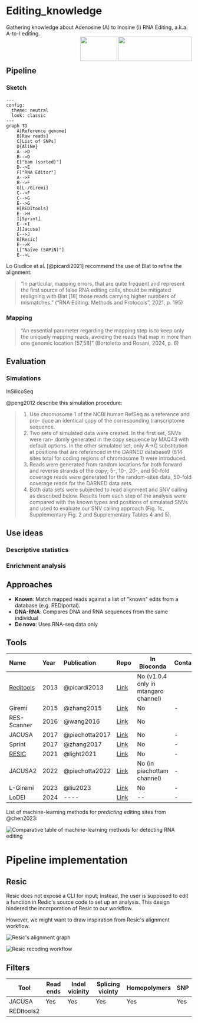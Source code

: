# Editing_knowledge

Gathering knowledge about Adenosine (A) to Inosine (i) RNA Editing, a.k.a. A-to-I editing.  
<img align="right" src="assets/IRD.png" width="200" height="66" /> <img align="right" src="assets/MIVEGEC.png" width="100" height="66" />
<br>
<br>
<br>

## Pipeline

### Sketch

```mermaid
---
config:
  theme: neutral
  look: classic
---
graph TD
    A[Reference genome]
    B[Raw reads]
    C[List of SNPs]
    D{AliNe}
    A-->D
    B-->D
    E["bam (sorted)"]
    D-->E
    F["RNA Editor"]
    A-->F
    B-->F
    G[L-/Giremi]
    C-->F
    C-->G
    E-->G
    H[REDItools]
    E-->H
    I[Sprint]
    E-->I
    J[Jacusa]
    E-->J
    K[Resic]
    E-->K
    L["Naïve (SAPiN)"]
    E-->L
```

Lo Giudice et al. [@picardi2021] recommend the use of Blat to refine the alignment:
> “In particular, mapping errors, that are quite frequent and represent the first source of false RNA editing calls, should be mitigated realigning with Blat [18] those reads carrying higher numbers of mismatches.”
> (“RNA Editing: Methods and Protocols”, 2021, p. 195)

### Mapping

> “An essential parameter regarding the mapping step is to keep only the uniquely mapping reads, avoiding the reads that map in more than one genomic location [57,58]” (Bortoletto and Rosani, 2024, p. 6)

## Evaluation

### Simulations

InSilicoSeq

@peng2012 describe this simulation procedure:

>1. Use chromosome 1 of the NCBI human RefSeq as a reference and pro-
duce an identical copy of the corresponding transcriptome sequence.
>2. Two sets of simulated data were created. In the first set, SNVs were ran-
domly generated in the copy sequence by MAQ43 with default options.
In the other simulated set, only A→G substitution at positions that are
referenced in the DARNED database9 (814 sites total for coding regions
of chromosome 1) were introduced.
>3. Reads were generated from random locations for both forward and
reverse strands of the copy; 5-, 10-, 20-, and 50-fold coverage reads
were generated for the random-sites data, 50-fold coverage reads for the
DARNED data sets.
>4. Both data sets were subjected to read alignment and SNV calling as
described below. Results from each step of the analysis were compared
with the known types and positions of simulated SNVs and used to
evaluate our SNV calling approach (Fig. 1c, Supplementary Fig. 2 and
Supplementary Tables 4 and 5).


## Use ideas

### Descriptive statistics

### Enrichment analysis

## Approaches

- **Known**: Match mapped reads against a list of "known" edits from a database (e.g. REDIportal).
- **DNA-RNA**: Compares DNA and RNA sequences from the same individual
- **De novo**: Uses RNA-seq data only

## Tools

| Name                    | Year | Publication    | Repo                                              | In Bioconda | Container |
| :---------------------- | :--- | :------------- | ------------------------------------------------- | ----------- | - |
| [Reditools](#reditools) | 2013 | @picardi2013   | [Link](https://github.com/BioinfoUNIBA/REDItools) | No (v1.0.4 only in mtangaro channel) |   |
| Giremi                  | 2015 | @zhang2015     | [Link](https://github.com/zhqingit/giremi)        | No          | - |
| RES-Scanner             | 2016 | @wang2016      | [Link](https://github.com/ZhangLabSZ/RES-Scanner) | No          |   |
| JACUSA                  | 2017 | @piechotta2017 | [Link](https://github.com/dieterich-lab/JACUSA)   | No          | - |
| Sprint                  | 2017 | @zhang2017     | [Link](https://github.com/jumphone/SPRINT)        | No          | - |
| [RESIC](#resic)         | 2021 | @light2021     | [Link](https://github.com/Lammlab/Resic)          | No          | - |
| JACUSA2                 | 2022 | @piechotta2022 | [Link](https://github.com/dieterich-lab/JACUSA2)  | No (in piechottam channel)         | - |
| L-Giremi                | 2023 | @liu2023       | [Link](https://github.com/gxiaolab/L-GIREMI)      | No          | - |
| LoDEI                | 2024 | ----       | [Link](-----)      | --          | - |

List of machine-learning methods for *predicting* editing sites from @chen2023:

![Comparative table of machine-learning methods for detecting RNA editing](assets/ml_methods_table.png)

# Pipeline implementation

## Resic

Resic does not expose a CLI for input; instead, the user is supposed to edit a function in Redic's source code to set up an analysis. This design hindered the incorporation of Resic to our workflow.

However, we might want to draw inspiration from Resic's alignment workflow.

![Resic's alignment graph](assets/resic_alignment_graph.png)

![Resic recoding workflow](assets/resic_recoding.png)

## Filters

| Tool   | Read ends | Indel vicinity | Splicing vicinty | Homopolymers | SNP |
| ------ | --------- | -------------- | ---------------- | ------------ | --- |
| JACUSA | Yes       | Yes            | Yes              | Yes          | Yes |
| REDItools2 |           |                |                  |              |     |

